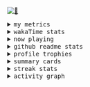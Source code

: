 [![🐙](https://hits.seeyoufarm.com/api/count/incr/badge.svg?url=https%3A%2F%2Fgithub.com%2Fktnkk%2Fhit-counter&count_bg=%23070707&title_bg=%23070707&icon=&icon_color=%23E7E7E7&title=visitors&edge_flat=true)](https://hits.seeyoufarm.com)

<details>
  <summary> <samp>my metrics</samp></summary>
  
  <br>
  
 ![🐳](https://github.com/kkhys/kkhys/blob/main/github-metrics.svg)
  
  ***
</details>

<details>
  <summary> <samp>wakaTime stats</samp></summary>
  
  <br>
  
<!--START_SECTION:waka-->
![Code Time](http://img.shields.io/badge/Code%20Time-5%2C115%20hrs%2017%20mins-blue)

**🐱 My GitHub Data** 

> 📦 5.2 MB Used in GitHub's Storage 
 > 
> 💼 Opted to Hire
 > 
> 📜 9 Public Repositories 
 > 
> 🔑 23 Private Repositories 
 > 
**I'm a Night 🦉** 

```text
🌞 Morning                12368 commits       ███████░░░░░░░░░░░░░░░░░░   28.15 % 
🌆 Daytime                8824 commits        █████░░░░░░░░░░░░░░░░░░░░   20.08 % 
🌃 Evening                19727 commits       ███████████░░░░░░░░░░░░░░   44.89 % 
🌙 Night                  3024 commits        ██░░░░░░░░░░░░░░░░░░░░░░░   06.88 % 
```
📅 **I'm Most Productive on Sunday** 

```text
Monday                   4863 commits        ███░░░░░░░░░░░░░░░░░░░░░░   11.07 % 
Tuesday                  5892 commits        ███░░░░░░░░░░░░░░░░░░░░░░   13.41 % 
Wednesday                6109 commits        ███░░░░░░░░░░░░░░░░░░░░░░   13.90 % 
Thursday                 6153 commits        ████░░░░░░░░░░░░░░░░░░░░░   14.00 % 
Friday                   6410 commits        ████░░░░░░░░░░░░░░░░░░░░░   14.59 % 
Saturday                 6786 commits        ████░░░░░░░░░░░░░░░░░░░░░   15.44 % 
Sunday                   7730 commits        ████░░░░░░░░░░░░░░░░░░░░░   17.59 % 
```


📊 **This Week I Spent My Time On** 

```text
🕑︎ Time Zone: Asia/Tokyo

💬 Programming Languages: 
Other                    32 hrs 49 mins      ██████████████░░░░░░░░░░░   57.78 % 
Java                     11 hrs 10 mins      █████░░░░░░░░░░░░░░░░░░░░   19.66 % 
JSON                     3 hrs 43 mins       ██░░░░░░░░░░░░░░░░░░░░░░░   06.57 % 
HTML                     2 hrs 39 mins       █░░░░░░░░░░░░░░░░░░░░░░░░   04.68 % 
TypeScript               1 hr 55 mins        █░░░░░░░░░░░░░░░░░░░░░░░░   03.40 % 

🔥 Editors: 
Chrome                   37 hrs 22 mins      ████████████████░░░░░░░░░   65.77 % 
IntelliJ IDEA            17 hrs 17 mins      ████████░░░░░░░░░░░░░░░░░   30.42 % 
WebStorm                 2 hrs 9 mins        █░░░░░░░░░░░░░░░░░░░░░░░░   03.80 % 

💻 Operating System: 
Mac                      56 hrs 49 mins      █████████████████████████   100.00 % 
```


 Last Updated on 2024/11/20 18:46:41 UTC
<!--END_SECTION:waka-->
  
  ***
</details>


<details>
  <summary> <samp>now playing</samp></summary>
  
  <br>
 
 [![🐟](https://spotify-github-profile.vercel.app/api/view?uid=31ryofms4dnv7mrohhepo4c4zgqu&cover_image=true&theme=default&show_offline=false&background_color=121212&bar_color=53b14f&bar_color_cover=false)](https://open.spotify.com/user/31ryofms4dnv7mrohhepo4c4zgqu)
  
  ***
</details>

<details>
  <summary> <samp>github readme stats</samp></summary>
  
  <br>
  
 <p align="left"> 
  <img alt="🐠" src="https://github-readme-stats.vercel.app/api?username=kkhys&count_private=true&show_icons=true&theme=dark&include_all_commits=true" />
  <img alt="🐟" src="https://github-readme-stats.vercel.app/api/top-langs/?username=kkhys&layout=compact&theme=dark&langs_count=10&hide=HTML,CSS,SCSS" />
</p>
  
  ***
</details>

<details>
  <summary> <samp>profile trophies</samp></summary>
  
  <br>
  
  [![🐬](https://github-profile-trophy.vercel.app/?username=kkhys&rank=SECRET,SSS,SS,S,AAA,AA,A&theme=darkhub&row=1&margin-w=10&no-bg=true)](https://github.com/ryo-ma/github-profile-trophy)
  
  ***
</details>

<details>
  <summary> <samp>summary cards</samp></summary>
  
  <br>
  
  ![🐋](https://github-profile-summary-cards.vercel.app/api/cards/profile-details?username=kkhys&theme=github_dark)
  ![🦑](https://github-profile-summary-cards.vercel.app/api/cards/repos-per-language?username=kkhys&theme=github_dark)
  ![🦭](https://github-profile-summary-cards.vercel.app/api/cards/most-commit-language?username=kkhys&theme=github_dark)
  ![🦀](https://github-profile-summary-cards.vercel.app/api/cards/stats?username=kkhys&theme=github_dark)
  ![🦈](https://github-profile-summary-cards.vercel.app/api/cards/productive-time?username=kkhys&theme=github_dark)
  
  ***
</details>

<details>
  <summary> <samp>streak stats</samp></summary>
  
  <br>
  
  [![🐠](http://github-readme-streak-stats.herokuapp.com?user=kkhys&theme=dark)](https://git.io/streak-stats)
  
  ***
</details>

<details>
  <summary> <samp>activity graph</samp></summary>
  
  <br>
  
  [![🐡](https://github-readme-activity-graph.vercel.app/graph?username=kkhys&theme=xcode)](https://github.com/ashutosh00710/github-readme-activity-graph)
  
  ***
</details>
